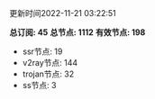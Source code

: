 更新时间2022-11-21 03:22:51

**总订阅: 45**
**总节点: 1112**
**有效节点: 198**
- ssr节点: 19
- v2ray节点: 144
- trojan节点: 32
- ss节点: 3
